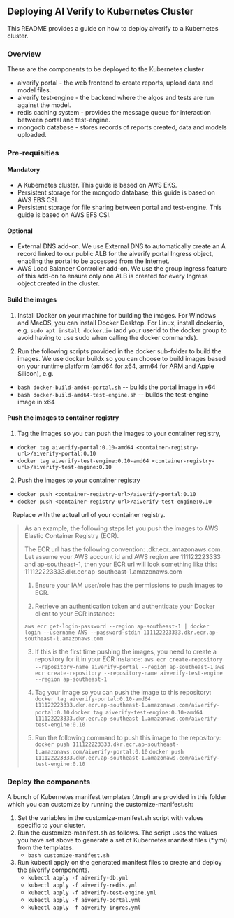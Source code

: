 ## Deploying AI Verify to Kubernetes Cluster

This README provides a guide on how to deploy aiverify to a Kubernetes cluster.

### Overview
These are the components to be deployed to the Kubernetes cluster
- aiverify portal - the web frontend to create reports, upload data and model files.
- aiverify test-engine - the backend where the algos and tests are run against the model.
- redis caching system - provides the message queue for interaction between portal and test-engine.
- mongodb database - stores records of reports created, data and models uploaded.

### Pre-requisities
#### Mandatory
- A Kubernetes cluster. This guide is based on AWS EKS.
- Persistent storage for the mongodb database, this guide is based on AWS EBS CSI.
- Persistent storage for file sharing between portal and test-engine. This guide is based on AWS EFS CSI.
#### Optional
- External DNS add-on. We use External DNS to automatically create an A record linked to our public ALB
for the aiverify portal Ingress object, enabling the portal to be accessed from the Internet.
- AWS Load Balancer Controller add-on. We use the group ingress feature of this add-on to ensure only one
ALB is created for every Ingress object created in the cluster.

#### Build the images
1. Install Docker on your machine for building the images. For Windows and MacOS, you can install Docker Desktop.
For Linux, install docker.io, e.g. `sudo apt install docker.io` (add your userid to the docker group to avoid having
to use sudo when calling the docker commands).  


2. Run the following scripts provided in the docker sub-folder to build the images. We use docker buildx so you
can choose to build images based on your runtime platform (amd64 for x64, arm64 for ARM and Apple Silicon), e.g.
  - `bash docker-build-amd64-portal.sh`   -- builds the portal image in x64
  - `bash docker-build-amd64-test-engine.sh`   -- builds the test-engine image in x64

#### Push the images to container registry
1. Tag the images so you can push the images to your container registry,
- `docker tag aiverify-portal:0.10-amd64 <container-registry-url>/aiverify-portal:0.10`
- `docker tag aiverify-test-engine:0.10-amd64 <container-registry-url>/aiverify-test-engine:0.10`

2. Push the images to your container registry
- `docker push <container-registry-url>/aiverify-portal:0.10`
- `docker push <container-registry-url>/aiverify-test-engine:0.10`

&nbsp;&nbsp;&nbsp;Replace <container-registry-url> with the actual url of your container registry.

>As an example, the following steps let you push the images to AWS Elastic Container Registry (ECR).
> 
>The ECR url has the following convention: <aws-acct-id>.dkr.ecr.<aws-region>.amazonaws.com. Let assume your
AWS account id and AWS region are 111122223333 and ap-southeast-1, then your ECR url will look something like
this: 111122223333.dkr.ecr.ap-southeast-1.amazonaws.com
>
>1. Ensure your IAM user/role has the permissions to push images to ECR.
>
>2. Retrieve an authentication token and authenticate your Docker client to your ECR instance:
>
>`aws ecr get-login-password --region ap-southeast-1 | docker login --username AWS --password-stdin 111122223333.dkr.ecr.ap-southeast-1.amazonaws.com`
>
>3. If this is the first time pushing the images, you need to create a repository for it in your ECR instance:
>`aws ecr create-repository --repository-name aiverify-portal --region ap-southeast-1`
>`aws ecr create-repository --repository-name aiverify-test-engine --region ap-southeast-1`
>
>4. Tag your image so you can push the image to this repository:
>`docker tag aiverify-portal:0.10-amd64 111122223333.dkr.ecr.ap-southeast-1.amazonaws.com/aiverify-portal:0.10`
>`docker tag aiverify-test-engine:0.10-amd64 111122223333.dkr.ecr.ap-southeast-1.amazonaws.com/aiverify-test-engine:0.10`
>
>5. Run the following command to push this image to the repository:
>`docker push 111122223333.dkr.ecr.ap-southeast-1.amazonaws.com/aiverify-portal:0.10`
>`docker push 111122223333.dkr.ecr.ap-southeast-1.amazonaws.com/aiverify-test-engine:0.10`

### Deploy the components
A bunch of Kubernetes manifest templates (.tmpl) are provided in this folder which you can customize by running the
customize-manifest.sh:
1. Set the variables in the customize-manifest.sh script with values specific to your cluster.
2. Run the customize-manifest.sh as follows. The script uses the values you have set above to generate a set of 
Kubernetes manifest files (*.yml) from the templates.
   * `bash customize-manifest.sh`
3. Run kubectl apply on the generated manifest files to create and deploy the aiverify components.
   * `kubectl apply -f aiverify-db.yml`
   * `kubectl apply -f aiverify-redis.yml`
   * `kubectl apply -f aiverify-test-engine.yml`
   * `kubectl apply -f aiverify-portal.yml`
   * `kubectl apply -f aiverify-ingres.yml`




